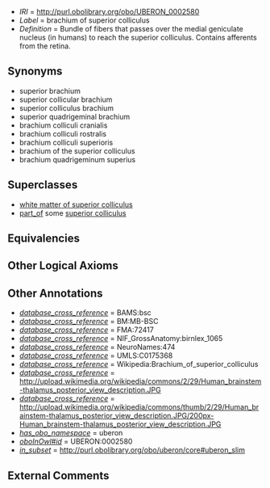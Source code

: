  * *IRI* = http://purl.obolibrary.org/obo/UBERON_0002580
 * *Label* = brachium of superior colliculus
 * *Definition* = Bundle of fibers that passes over the medial geniculate nucleus (in humans) to reach the superior colliculus. Contains afferents from the retina.

## Synonyms

 * superior brachium
 * superior collicular brachium
 * superior colliculus brachium
 * superior quadrigeminal brachium
 * brachium colliculi cranialis
 * brachium colliculi rostralis
 * brachium colliculi superioris
 * brachium of the superior colliculus
 * brachium quadrigeminum superius

## Superclasses

 * [white matter of superior colliculus](../../UBERON/86/UBERON_0006786.md)
 * [part_of](../../BFO/50/BFO_0000050.md) some [superior colliculus](../../UBERON/45/UBERON_0001945.md)

## Equivalencies


## Other Logical Axioms


## Other Annotations

 * *[database_cross_reference](../../ef/oboInOwl#hasDbXref.md)* = BAMS:bsc
 * *[database_cross_reference](../../ef/oboInOwl#hasDbXref.md)* = BM:MB-BSC
 * *[database_cross_reference](../../ef/oboInOwl#hasDbXref.md)* = FMA:72417
 * *[database_cross_reference](../../ef/oboInOwl#hasDbXref.md)* = NIF_GrossAnatomy:birnlex_1065
 * *[database_cross_reference](../../ef/oboInOwl#hasDbXref.md)* = NeuroNames:474
 * *[database_cross_reference](../../ef/oboInOwl#hasDbXref.md)* = UMLS:C0175368
 * *[database_cross_reference](../../ef/oboInOwl#hasDbXref.md)* = Wikipedia:Brachium_of_superior_colliculus
 * *[database_cross_reference](../../ef/oboInOwl#hasDbXref.md)* = http://upload.wikimedia.org/wikipedia/commons/2/29/Human_brainstem-thalamus_posterior_view_description.JPG
 * *[database_cross_reference](../../ef/oboInOwl#hasDbXref.md)* = http://upload.wikimedia.org/wikipedia/commons/thumb/2/29/Human_brainstem-thalamus_posterior_view_description.JPG/200px-Human_brainstem-thalamus_posterior_view_description.JPG
 * *[has_obo_namespace](../../ce/oboInOwl#hasOBONamespace.md)* = uberon
 * *[oboInOwl#id](../../id/oboInOwl#id.md)* = UBERON:0002580
 * *[in_subset](../../et/oboInOwl#inSubset.md)* = http://purl.obolibrary.org/obo/uberon/core#uberon_slim

## External Comments


